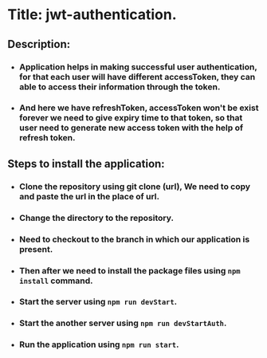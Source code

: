 # Title: jwt-authentication.
## Description:
* ### Application helps in making successful user authentication, for that each user will have different accessToken, they can able to access their information through the token.
* ### And here we have refreshToken, accessToken won't be exist forever we need to give expiry time to that token, so that user need to generate new access token with the help of refresh token.
## Steps to install the application:
* ### Clone the repository using git clone (url), We need to copy and paste the url in the place of url.
* ### Change the directory to the repository.
* ### Need to checkout to the branch in which our application is present.
* ### Then after we need to install the package files using `npm install` command.
* ### Start the server using `npm run devStart`.
* ### Start the another server using `npm run devStartAuth`.
* ### Run the application using `npm run start`.
